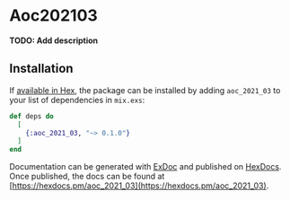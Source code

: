 # Aoc202103

**TODO: Add description**

## Installation

If [available in Hex](https://hex.pm/docs/publish), the package can be installed
by adding `aoc_2021_03` to your list of dependencies in `mix.exs`:

```elixir
def deps do
  [
    {:aoc_2021_03, "~> 0.1.0"}
  ]
end
```

Documentation can be generated with [ExDoc](https://github.com/elixir-lang/ex_doc)
and published on [HexDocs](https://hexdocs.pm). Once published, the docs can
be found at [https://hexdocs.pm/aoc_2021_03](https://hexdocs.pm/aoc_2021_03).

